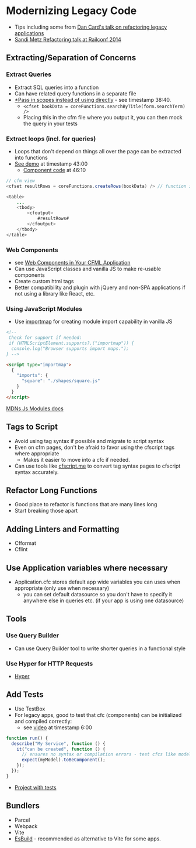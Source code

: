 # Modernizing Legacy Code

- Tips including some from [Dan Card's talk on refactoring legacy applications](https://cfcasts.com/series/ortus-webinars-2022/videos/getting-started-with-the-legacy-migration-with-dan-card)
- [Sandi Metz Refactoring talk at Railconf 2014](https://www.youtube.com/watch?v=8bZh5LMaSmE)

## Extracting/Separation of Concerns

### Extract Queries

- Extract SQL queries into a function
- Can have related query functions in a separate file
- [\*Pass in scopes instead of using directly](https://cfcasts.com/series/ortus-webinars-2022/videos/getting-started-with-the-legacy-migration-with-dan-card) - see timestamp 38:40.
  - `<cfset bookData = coreFunctions.searchByTitle(form.searchTerm) />`
  - Placing this in the cfm file where you output it, you can then mock the query in your tests

### Extract loops (incl. for queries)

- Loops that don't depend on things all over the page can be extracted into functions
- [See demo](https://cfcasts.com/series/ortus-webinars-2022/videos/getting-started-with-the-legacy-migration-with-dan-card) at timestamp 43:00
  - [Component code](https://cfcasts.com/series/ortus-webinars-2022/videos/getting-started-with-the-legacy-migration-with-dan-card) at 46:10

```java
// cfm view
<cfset resultRows = coreFunctions.createRows(bookData) /> // function in separate cfc file

<table>
    ...
    <tbody>
        <cfoutput>
            #resultRows#
        </cfoutput>
    </tbody>
</table>
```

### Web Components

- see [Web Components in Your CFML Application](https://www.youtube.com/watch?v=O4nYyrj5rjw)
- Can use JavaScript classes and vanilla JS to make re-usable components
- Create custom html tags
- Better compatibility and plugin with jQuery and non-SPA applications if not using a library like React, etc.

### Using JavaScript Modules

- Use [importmap](https://developer.mozilla.org/en-US/docs/Web/HTML/Element/script/type/importmap) for creating module import capability in vanilla JS

```html
<!-- 
 Check for support if needed:
 if (HTMLScriptElement.supports?.("importmap")) {
  console.log("Browser supports import maps.");
} -->

<script type="importmap">
  {
    "imports": {
      "square": "./shapes/square.js"
    }
  }
</script>
```

[MDNs Js Modules docs](https://developer.mozilla.org/en-US/docs/Web/JavaScript/Guide/Modules)

## Tags to Script

- Avoid using tag syntax if possible and migrate to script syntax
- Even on cfm pages, don't be afraid to favor using the cfscript tags where appropriate
  - Makes it easier to move into a cfc if needed.
- Can use tools like [cfscript.me](https://cfscript.me/) to convert tag syntax pages to cfscript syntax accurately.

## Refactor Long Functions

- Good place to refactor is functions that are many lines long
- Start breaking those apart

## Adding Linters and Formatting

- Cfformat
- Cflint

## Use Application variables where necessary

- Application.cfc stores default app wide variables you can uses when appropriate (only use when necessary)
  - you can set default datasource so you don't have to specify it anywhere else in queries etc. (if your app is using one datasource)

## Tools

### Use Query Builder

- Can use Query Builder tool to write shorter queries in a functional style

### Use Hyper for HTTP Requests

- [Hyper](https://hyper.ortusbooks.com/)

## Add Tests

- Use TestBox
- For legacy apps, good to test that cfc (components) can be initialized and compiled correctly:
  - see [video](https://cfcasts.com/series/cb-zero-to-hero/videos/creating-the-userservicecfc-tdd-style/) at timestamp 6:00

```javascript
function run() {
  describe("My Service", function () {
    it("can be created", function () {
      // ensures no syntax or compilation errors - test cfcs like models, etc.
      expect(myModel).toBeComponent();
    });
  });
}
```

- [Project with tests](https://github.com/ColdBox/coldbox-zero-to-hero/tree/v7.x)

## Bundlers

- Parcel
- Webpack
- Vite
- [EsBuild](https://esbuild.github.io/) - recommended as alternative to Vite for some apps.
